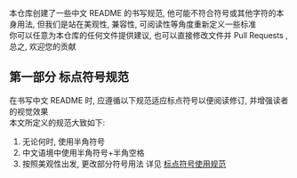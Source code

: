 本仓库创建了一些中文 README 的书写规范, 他可能不符合符号或其他字符的本身用法, 但我们是站在美观性, 兼容性, 可阅读性等角度重新定义一些标准  
你可以任意为本仓库的任何文件提供建议, 也可以直接修改文件并 Pull Requests , 总之, 欢迎您的贡献  

## 第一部分 标点符号规范
在书写中文 README 时, 应遵循以下规范适应标点符号以便阅读修订, 并增强读者的视觉效果  
本文所定义的规范大致如下:   
1. 无论何时, 使用半角符号
2. 中文语境中使用半角符号+半角空格  
3. 按照美观性出发, 更改部分符号用法
详见 [标点符号使用规范](https://github.com/naranyinyun/Chinese-README-specification/blob/main/interpunction.md)

